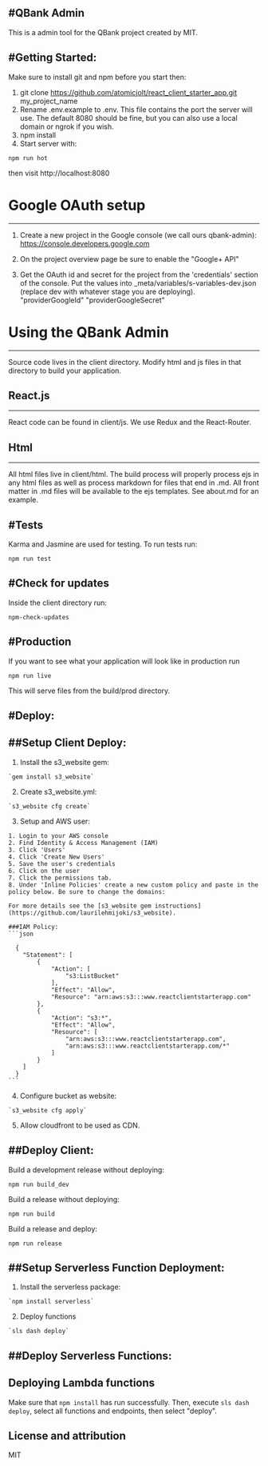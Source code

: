 #QBank Admin
-----------------------
This is a admin tool for the QBank project created by MIT.


#Getting Started:
-----------------------

Make sure to install git and npm before you start then:

1. git clone https://github.com/atomicjolt/react_client_starter_app.git my_project_name
2. Rename .env.example to .env. This file contains the port the server will use. The default 8080 should be fine, but you can also use a local domain or ngrok if you wish.
3. npm install
4. Start server with:

  `npm run hot`

then visit http://localhost:8080

# Google OAuth setup
-----------------------
1. Create a new project in the Google console (we call ours qbank-admin):
https://console.developers.google.com

2. On the project overview page be sure to enable the "Google+ API"

3. Get the OAuth id and secret for the project from the 'credentials' section of the console. Put the values
into _meta/variables/s-variables-dev.json (replace dev with whatever stage you are deploying).
"providerGoogleId"
"providerGoogleSecret"


# Using the QBank Admin
-----------------------
Source code lives in the client directory. Modify html and js files in that directory to build your application.


## React.js
-----------
React code can be found in client/js. We use Redux and the React-Router.


## Html
-----------
All html files live in client/html. The build process will properly process ejs in any html files as well as process markdown for files that end in .md. All front matter in .md files will be available to the ejs templates. See about.md for an example.


#Tests
-----------
Karma and Jasmine are used for testing. To run tests run:

  `npm run test`


#Check for updates
-----------
Inside the client directory run:

  `npm-check-updates`


#Production
-----------------------
If you want to see what your application will look like in production run

  `npm run live`

This will serve files from the build/prod directory.

#Deploy:
-----------------------

##Setup Client Deploy:
-----------------------

  1. Install the s3_website gem:

    `gem install s3_website`

  2. Create s3_website.yml:

    `s3_website cfg create`

  3. Setup and AWS user:

    1. Login to your AWS console
    2. Find Identity & Access Management (IAM)
    3. Click 'Users'
    4. Click 'Create New Users'
    5. Save the user's credentials
    6. Click on the user
    7. Click the permissions tab.
    8. Under 'Inline Policies' create a new custom policy and paste in the policy below. Be sure to change the domains:

    For more details see the [s3_website gem instructions](https://github.com/laurilehmijoki/s3_website).

    ###IAM Policy:
    ```json

      {
        "Statement": [
            {
                "Action": [
                    "s3:ListBucket"
                ],
                "Effect": "Allow",
                "Resource": "arn:aws:s3:::www.reactclientstarterapp.com"
            },
            {
                "Action": "s3:*",
                "Effect": "Allow",
                "Resource": [
                    "arn:aws:s3:::www.reactclientstarterapp.com",
                    "arn:aws:s3:::www.reactclientstarterapp.com/*"
                ]
            }
        ]
      }
    ```

  4. Configure bucket as website:

    `s3_website cfg apply`
  5. Allow cloudfront to be used as CDN.


##Deploy Client:
-----------------------

  Build a development release without deploying:

  `npm run build_dev`


  Build a release without deploying:

  `npm run build`


  Build a release and deploy:

  `npm run release`


##Setup Serverless Function Deployment:
-----------------------

  1. Install the serverless package:

    `npm install serverless`

  2. Deploy functions

    `sls dash deploy`

##Deploy Serverless Functions:
-----------------------


## Deploying Lambda functions ##

Make sure that `npm install` has run successfully.  Then, execute `sls
dash deploy`, select all functions and endpoints, then select
"deploy".


License and attribution
-----------------------
MIT
